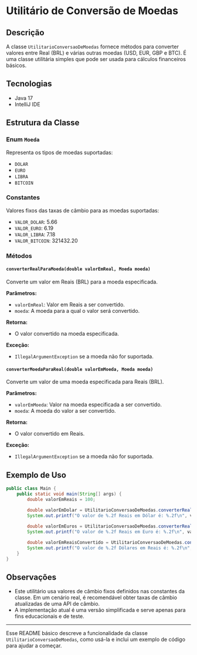 # Utilitário de Conversão de Moedas

## Descrição
A classe `UtilitarioConversaoDeMoedas` fornece métodos para converter valores entre Real (BRL) e várias outras moedas (USD, EUR, GBP e BTC). É uma classe utilitária simples que pode ser usada para cálculos financeiros básicos.

## Tecnologias
- Java 17
- IntelliJ IDE

## Estrutura da Classe

### Enum `Moeda`
Representa os tipos de moedas suportadas:
- `DOLAR`
- `EURO`
- `LIBRA`
- `BITCOIN`

### Constantes
Valores fixos das taxas de câmbio para as moedas suportadas:
- `VALOR_DOLAR`: 5.66
- `VALOR_EURO`: 6.19
- `VALOR_LIBRA`: 7.18
- `VALOR_BITCOIN`: 321432.20

### Métodos

#### `converterRealParaMoeda(double valorEmReal, Moeda moeda)`
Converte um valor em Reais (BRL) para a moeda especificada.

**Parâmetros:**
- `valorEmReal`: Valor em Reais a ser convertido.
- `moeda`: A moeda para a qual o valor será convertido.

**Retorna:**
- O valor convertido na moeda especificada.

**Exceção:**
- `IllegalArgumentException` se a moeda não for suportada.

#### `converterMoedaParaReal(double valorEmMoeda, Moeda moeda)`
Converte um valor de uma moeda especificada para Reais (BRL).

**Parâmetros:**
- `valorEmMoeda`: Valor na moeda especificada a ser convertido.
- `moeda`: A moeda do valor a ser convertido.

**Retorna:**
- O valor convertido em Reais.

**Exceção:**
- `IllegalArgumentException` se a moeda não for suportada.

## Exemplo de Uso

```java
public class Main {
    public static void main(String[] args) {
        double valorEmReais = 100;
        
        double valorEmDolar = UtilitarioConversaoDeMoedas.converterRealParaMoeda(valorEmReais, UtilitarioConversaoDeMoedas.Moeda.DOLAR);
        System.out.printf("O valor de %.2f Reais em Dólar é: %.2f\n", valorEmReais, valorEmDolar);

        double valorEmEuros = UtilitarioConversaoDeMoedas.converterRealParaMoeda(valorEmReais, UtilitarioConversaoDeMoedas.Moeda.EURO);
        System.out.printf("O valor de %.2f Reais em Euro é: %.2f\n", valorEmReais, valorEmEuros);

        double valorEmReaisConvertido = UtilitarioConversaoDeMoedas.converterMoedaParaReal(valorEmDolar, UtilitarioConversaoDeMoedas.Moeda.DOLAR);
        System.out.printf("O valor de %.2f Dólares em Reais é: %.2f\n", valorEmDolar, valorEmReaisConvertido);
    }
}
```

## Observações
- Este utilitário usa valores de câmbio fixos definidos nas constantes da classe. Em um cenário real, é recomendável obter taxas de câmbio atualizadas de uma API de câmbio.
- A implementação atual é uma versão simplificada e serve apenas para fins educacionais e de teste.

---

Esse README básico descreve a funcionalidade da classe `UtilitarioConversaoDeMoedas`, como usá-la e inclui um exemplo de código para ajudar a começar.
